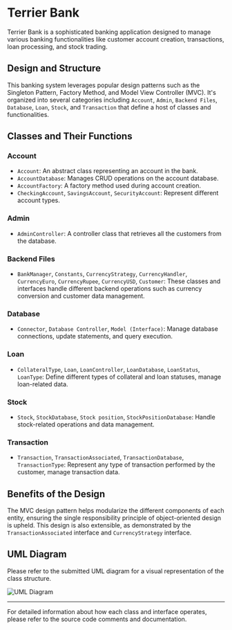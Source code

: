 # Terrier Bank

Terrier Bank is a sophisticated banking application designed to manage various banking functionalities like customer account creation, transactions, loan processing, and stock trading. 

## Design and Structure

This banking system leverages popular design patterns such as the Singleton Pattern, Factory Method, and Model View Controller (MVC). It's organized into several categories including `Account`, `Admin`, `Backend Files`, `Database`, `Loan`, `Stock`, and `Transaction` that define a host of classes and functionalities.

## Classes and Their Functions

### Account

* `Account`: An abstract class representing an account in the bank.
* `AccountDatabase`: Manages CRUD operations on the account database.
* `AccountFactory`: A factory method used during account creation.
* `CheckingAccount`, `SavingsAccount`, `SecurityAccount`: Represent different account types.

### Admin

* `AdminController`: A controller class that retrieves all the customers from the database.

### Backend Files

* `BankManager`, `Constants`, `CurrencyStrategy`, `CurrencyHandler`, `CurrencyEuro`, `CurrencyRupee`, `CurrencyUSD`, `Customer`: These classes and interfaces handle different backend operations such as currency conversion and customer data management.

### Database

* `Connector`, `Database Controller`, `Model (Interface)`: Manage database connections, update statements, and query execution.

### Loan

* `CollateralType`, `Loan`, `LoanController`, `LoanDatabase`, `LoanStatus`, `LoanType`: Define different types of collateral and loan statuses, manage loan-related data.

### Stock

* `Stock`, `StockDatabase`, `Stock position`, `StockPositionDatabase`: Handle stock-related operations and data management.

### Transaction

* `Transaction`, `TransactionAssociated`, `TransactionDatabase`, `TransactionType`: Represent any type of transaction performed by the customer, manage transaction data.

## Benefits of the Design

The MVC design pattern helps modularize the different components of each entity, ensuring the single responsibility principle of object-oriented design is upheld. This design is also extensible, as demonstrated by the `TransactionAssociated` interface and `CurrencyStrategy` interface.

## UML Diagram

Please refer to the submitted UML diagram for a visual representation of the class structure.

![UML Diagram](./uml.png)

---
For detailed information about how each class and interface operates, please refer to the source code comments and documentation. 

